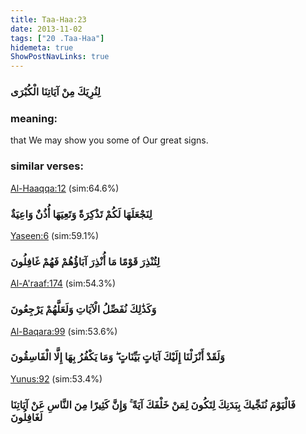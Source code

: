 ```yaml
---
title: Taa-Haa:23
date: 2013-11-02
tags: ["20 .Taa-Haa"]
hidemeta: true 
ShowPostNavLinks: true 
---
```

### لِنُرِيَكَ مِنْ آيَاتِنَا الْكُبْرَى
### meaning: 
that We may show you some of Our great signs.
### similar verses: 

[Al-Haaqqa:12](/69/12) (sim:64.6%)

### لِنَجْعَلَهَا لَكُمْ تَذْكِرَةً وَتَعِيَهَا أُذُنٌ وَاعِيَةٌ

[Yaseen:6](/36/6) (sim:59.1%)

### لِتُنْذِرَ قَوْمًا مَا أُنْذِرَ آبَاؤُهُمْ فَهُمْ غَافِلُونَ

[Al-A'raaf:174](/7/174) (sim:54.3%)

### وَكَذَٰلِكَ نُفَصِّلُ الْآيَاتِ وَلَعَلَّهُمْ يَرْجِعُونَ

[Al-Baqara:99](/2/99) (sim:53.6%)

### وَلَقَدْ أَنْزَلْنَا إِلَيْكَ آيَاتٍ بَيِّنَاتٍ ۖ وَمَا يَكْفُرُ بِهَا إِلَّا الْفَاسِقُونَ

[Yunus:92](/10/92) (sim:53.4%)

### فَالْيَوْمَ نُنَجِّيكَ بِبَدَنِكَ لِتَكُونَ لِمَنْ خَلْفَكَ آيَةً ۚ وَإِنَّ كَثِيرًا مِنَ النَّاسِ عَنْ آيَاتِنَا لَغَافِلُونَ
